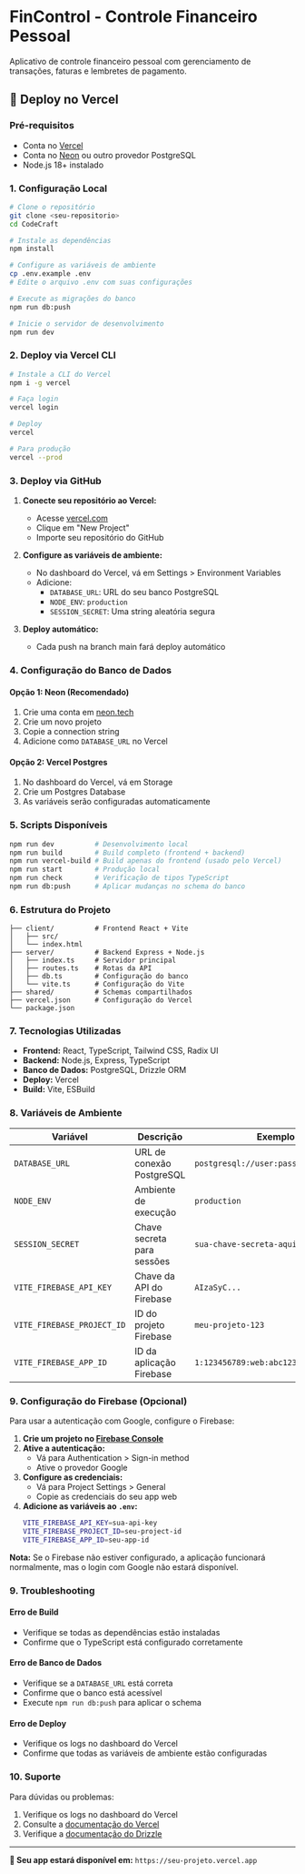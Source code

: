 # FinControl - Controle Financeiro Pessoal

Aplicativo de controle financeiro pessoal com gerenciamento de transações, faturas e lembretes de pagamento.

## 🚀 Deploy no Vercel

### Pré-requisitos
- Conta no [Vercel](https://vercel.com)
- Conta no [Neon](https://neon.tech) ou outro provedor PostgreSQL
- Node.js 18+ instalado

### 1. Configuração Local

```bash
# Clone o repositório
git clone <seu-repositorio>
cd CodeCraft

# Instale as dependências
npm install

# Configure as variáveis de ambiente
cp .env.example .env
# Edite o arquivo .env com suas configurações

# Execute as migrações do banco
npm run db:push

# Inicie o servidor de desenvolvimento
npm run dev
```

### 2. Deploy via Vercel CLI

```bash
# Instale a CLI do Vercel
npm i -g vercel

# Faça login
vercel login

# Deploy
vercel

# Para produção
vercel --prod
```

### 3. Deploy via GitHub

1. **Conecte seu repositório ao Vercel:**
   - Acesse [vercel.com](https://vercel.com)
   - Clique em "New Project"
   - Importe seu repositório do GitHub

2. **Configure as variáveis de ambiente:**
   - No dashboard do Vercel, vá em Settings > Environment Variables
   - Adicione:
     - `DATABASE_URL`: URL do seu banco PostgreSQL
     - `NODE_ENV`: `production`
     - `SESSION_SECRET`: Uma string aleatória segura

3. **Deploy automático:**
   - Cada push na branch main fará deploy automático

### 4. Configuração do Banco de Dados

#### Opção 1: Neon (Recomendado)
1. Crie uma conta em [neon.tech](https://neon.tech)
2. Crie um novo projeto
3. Copie a connection string
4. Adicione como `DATABASE_URL` no Vercel

#### Opção 2: Vercel Postgres
1. No dashboard do Vercel, vá em Storage
2. Crie um Postgres Database
3. As variáveis serão configuradas automaticamente

### 5. Scripts Disponíveis

```bash
npm run dev          # Desenvolvimento local
npm run build        # Build completo (frontend + backend)
npm run vercel-build # Build apenas do frontend (usado pelo Vercel)
npm run start        # Produção local
npm run check        # Verificação de tipos TypeScript
npm run db:push      # Aplicar mudanças no schema do banco
```

### 6. Estrutura do Projeto

```
├── client/          # Frontend React + Vite
│   ├── src/
│   └── index.html
├── server/          # Backend Express + Node.js
│   ├── index.ts     # Servidor principal
│   ├── routes.ts    # Rotas da API
│   ├── db.ts        # Configuração do banco
│   └── vite.ts      # Configuração do Vite
├── shared/          # Schemas compartilhados
├── vercel.json      # Configuração do Vercel
└── package.json
```

### 7. Tecnologias Utilizadas

- **Frontend:** React, TypeScript, Tailwind CSS, Radix UI
- **Backend:** Node.js, Express, TypeScript
- **Banco de Dados:** PostgreSQL, Drizzle ORM
- **Deploy:** Vercel
- **Build:** Vite, ESBuild

### 8. Variáveis de Ambiente

| Variável | Descrição | Exemplo |
|----------|-----------|----------|
| `DATABASE_URL` | URL de conexão PostgreSQL | `postgresql://user:pass@host:5432/db` |
| `NODE_ENV` | Ambiente de execução | `production` |
| `SESSION_SECRET` | Chave secreta para sessões | `sua-chave-secreta-aqui` |
| `VITE_FIREBASE_API_KEY` | Chave da API do Firebase | `AIzaSyC...` |
| `VITE_FIREBASE_PROJECT_ID` | ID do projeto Firebase | `meu-projeto-123` |
| `VITE_FIREBASE_APP_ID` | ID da aplicação Firebase | `1:123456789:web:abc123` |

### 9. Configuração do Firebase (Opcional)

Para usar a autenticação com Google, configure o Firebase:

1. **Crie um projeto no [Firebase Console](https://console.firebase.google.com)**
2. **Ative a autenticação:**
   - Vá para Authentication > Sign-in method
   - Ative o provedor Google
3. **Configure as credenciais:**
   - Vá para Project Settings > General
   - Copie as credenciais do seu app web
4. **Adicione as variáveis ao `.env`:**
   ```bash
   VITE_FIREBASE_API_KEY=sua-api-key
   VITE_FIREBASE_PROJECT_ID=seu-project-id
   VITE_FIREBASE_APP_ID=seu-app-id
   ```

**Nota:** Se o Firebase não estiver configurado, a aplicação funcionará normalmente, mas o login com Google não estará disponível.

### 9. Troubleshooting

#### Erro de Build
- Verifique se todas as dependências estão instaladas
- Confirme que o TypeScript está configurado corretamente

#### Erro de Banco de Dados
- Verifique se a `DATABASE_URL` está correta
- Confirme que o banco está acessível
- Execute `npm run db:push` para aplicar o schema

#### Erro de Deploy
- Verifique os logs no dashboard do Vercel
- Confirme que todas as variáveis de ambiente estão configuradas

### 10. Suporte

Para dúvidas ou problemas:
1. Verifique os logs no dashboard do Vercel
2. Consulte a [documentação do Vercel](https://vercel.com/docs)
3. Verifique a [documentação do Drizzle](https://orm.drizzle.team)

---

**🎉 Seu app estará disponível em:** `https://seu-projeto.vercel.app`